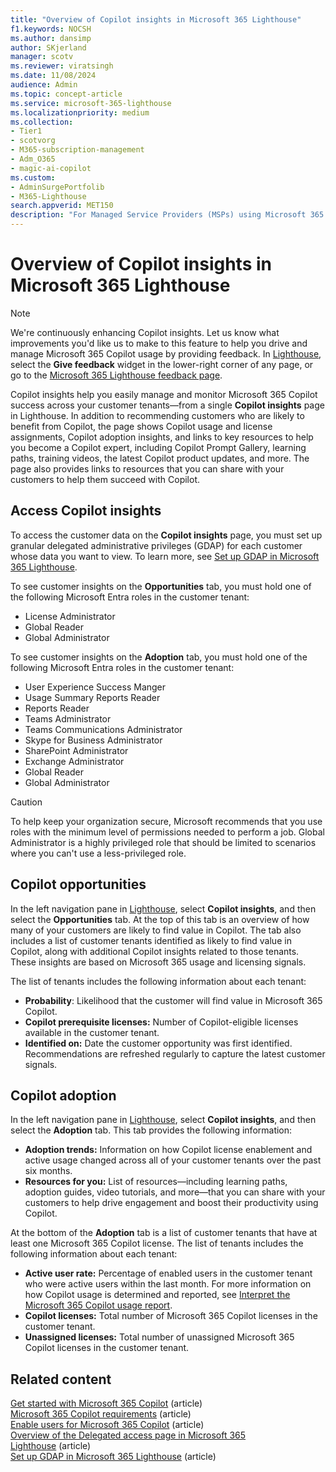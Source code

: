 ```yaml
---
title: "Overview of Copilot insights in Microsoft 365 Lighthouse"
f1.keywords: NOCSH
ms.author: dansimp
author: SKjerland
manager: scotv
ms.reviewer: viratsingh
ms.date: 11/08/2024
audience: Admin
ms.topic: concept-article
ms.service: microsoft-365-lighthouse
ms.localizationpriority: medium
ms.collection:
- Tier1
- scotvorg
- M365-subscription-management
- Adm_O365
- magic-ai-copilot
ms.custom:
- AdminSurgePortfolib
- M365-Lighthouse                         
search.appverid: MET150
description: "For Managed Service Providers (MSPs) using Microsoft 365 Lighthouse, learn how to use Copilot insights in Lighthouse to help you manage and monitor Microsoft 365 Copilot success across your customer tenants."
---
```


# Overview of Copilot insights in Microsoft 365 Lighthouse

> [!NOTE]
> We're continuously enhancing Copilot insights. Let us know what improvements you'd like us to make to this feature to help you drive and manage Microsoft 365 Copilot usage by providing feedback. In <a href="https://go.microsoft.com/fwlink/p/?linkid=2168110" target="_blank">Lighthouse</a>, select the **Give feedback** widget in the lower-right corner of any page, or go to the [Microsoft 365 Lighthouse feedback page](https://aka.ms/m365lighthouseuservoice).

Copilot insights help you easily manage and monitor Microsoft 365 Copilot success across your customer tenants&mdash;from a single **Copilot insights** page in Lighthouse. In addition to recommending customers who are likely to benefit from Copilot, the page shows Copilot usage and license assignments, Copilot adoption insights, and links to key resources to help you become a Copilot expert, including Copilot Prompt Gallery, learning paths, training videos, the latest Copilot product updates, and more. The page also provides links to resources that you can share with your customers to help them succeed with Copilot.

## Access Copilot insights

To access the customer data on the **Copilot insights** page, you must set up granular delegated administrative privileges (GDAP) for each customer whose data you want to view. To learn more, see [Set up GDAP in Microsoft 365 Lighthouse](m365-lighthouse-setup-gdap.md).

To see customer insights on the **Opportunities** tab, you must hold one of the following Microsoft Entra roles in the customer tenant:

- License Administrator
- Global Reader
- Global Administrator

To see customer insights on the **Adoption** tab, you must hold one of the following Microsoft Entra roles in the customer tenant:

- User Experience Success Manger
- Usage Summary Reports Reader
- Reports Reader
- Teams Administrator
- Teams Communications Administrator
- Skype for Business Administrator
- SharePoint Administrator
- Exchange Administrator 
- Global Reader
- Global Administrator

> [!CAUTION]
> To help keep your organization secure, Microsoft recommends that you use roles with the minimum level of permissions needed to perform a job. Global Administrator is a highly privileged role that should be limited to scenarios where you can't use a less-privileged role.

## Copilot opportunities

In the left navigation pane in <a href="https://go.microsoft.com/fwlink/p/?linkid=2168110" target="_blank">Lighthouse</a>, select **Copilot insights**, and then select the **Opportunities** tab. At the top of this tab is an overview of how many of your customers are likely to find value in Copilot. The tab also includes a list of customer tenants identified as likely to find value in Copilot, along with additional Copilot insights related to those tenants. These insights are based on Microsoft 365 usage and licensing signals.

The list of tenants includes the following information about each tenant:

- **Probability**: Likelihood that the customer will find value in Microsoft 365 Copilot. 
- **Copilot prerequisite licenses:** Number of Copilot-eligible licenses available in the customer tenant. 
- **Identified on:** Date the customer opportunity was first identified. Recommendations are refreshed regularly to capture the latest customer signals.
 
## Copilot adoption

In the left navigation pane in <a href="https://go.microsoft.com/fwlink/p/?linkid=2168110" target="_blank">Lighthouse</a>, select **Copilot insights**, and then select the **Adoption** tab. This tab provides the following information:

- **Adoption trends:** Information on how Copilot license enablement and active usage changed across all of your customer tenants over the past six months. 
- **Resources for you:** List of resources&mdash;including learning paths, adoption guides, video tutorials, and more&mdash;that you can share with your customers to help drive engagement and boost their productivity using Copilot. 

At the bottom of the **Adoption** tab is a list of customer tenants that have at least one Microsoft 365 Copilot license. The list of tenants includes the following information about each tenant:

- **Active user rate:** Percentage of enabled users in the customer tenant who were active users within the last month. For more information on how Copilot usage is determined and reported, see [Interpret the Microsoft 365 Copilot usage report](../admin/activity-reports/microsoft-365-copilot-usage.md#interpret-the-microsoft-365-copilot-usage-report).  
- **Copilot licenses:** Total number of Microsoft 365 Copilot licenses in the customer tenant. 
- **Unassigned licenses:** Total number of unassigned Microsoft 365 Copilot licenses in the customer tenant.

## Related content

[Get started with Microsoft 365 Copilot](/copilot/microsoft-365/microsoft-365-copilot-setup) (article)\
[Microsoft 365 Copilot requirements](/copilot/microsoft-365/microsoft-365-copilot-requirements) (article)\
[Enable users for Microsoft 365 Copilot](/copilot/microsoft-365/microsoft-365-copilot-enable-users) (article)\
[Overview of the Delegated access page in Microsoft 365 Lighthouse](m365-lighthouse-delegated-access-overview.md) (article)\
[Set up GDAP in Microsoft 365 Lighthouse](m365-lighthouse-setup-gdap.md) (article)